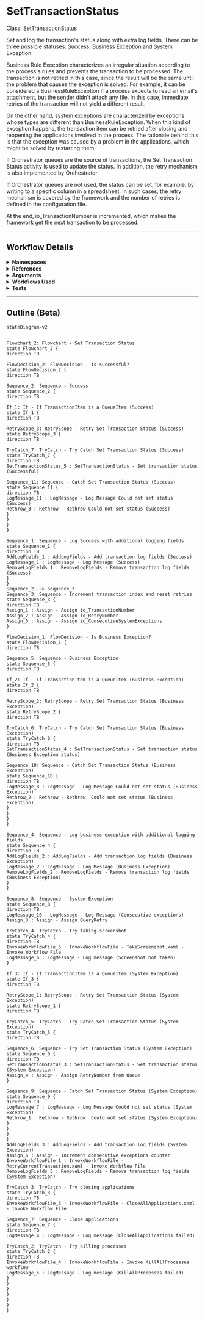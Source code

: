 # SetTransactionStatus
Class: SetTransactionStatus

Set and log the transaction's status along with extra log fields. 
There can be three possible statuses: Success, Business Exception and System Exception.

Business Rule Exception characterizes an irregular situation according to the process's rules and prevents the transaction to be processed. The transaction is not retried in this case, since the result will be the same until the problem that causes the exception is solved.
For example, it can be considered a BusinessRuleException if a process expects to read an email's attachment, but the sender didn't attach any file. In this case, immediate retries of the transaction will not yield a different result.

On the other hand, system exceptions are characterized by exceptions whose types are different than BusinessRuleException. When this kind of exception happens, the transaction item can be retried after closing and reopening the applications involved in the process. The rationale behind this is that the exception was caused by a problem in the applications, which might be solved by restarting them.

If Orchestrator queues are the source of transactions, the Set Transaction Status activity is used to update the status. In addition, the retry mechanism is also implemented by Orchestrator.

If Orchestrator queues are not used, the status can be set, for example, by writing to a specific column in a spreadsheet. In such cases, the retry mechanism is covered by the framework and the number of retries is defined in the configuration file.

At the end, io_TransactionNumber is incremented, which makes the framework get the next transaction to be processed.

<hr />

## Workflow Details
<details>
    <summary>
    <b>Namespaces</b>
    </summary>
    
- GlobalConstantsNamespace
- GlobalVariablesNamespace
- System
- System.Activities
- System.Activities.DynamicUpdate
- System.Activities.Statements
- System.Collections
- System.Collections.Generic
- System.Collections.ObjectModel
- System.Data
- System.Linq
- System.Linq.Expressions
- System.Reflection
- System.Runtime.InteropServices
- System.Runtime.Serialization
- System.Text
- UiPath.Core
- UiPath.Core.Activities


</details>
<details>
    <summary>
    <b>References</b>
    </summary>

- Microsoft.Bcl.AsyncInterfaces
- Microsoft.CSharp
- NPOI
- System
- System.Activities
- System.Collections
- System.ComponentModel
- System.ComponentModel.Composition
- System.ComponentModel.TypeConverter
- System.Configuration.ConfigurationManager
- System.Console
- System.Core
- System.Data
- System.Data.Common
- System.Linq
- System.Linq.Expressions
- System.Memory
- System.Memory.Data
- System.ObjectModel
- System.Private.CoreLib
- System.Private.ServiceModel
- System.Private.Uri
- System.Runtime.Serialization
- System.Security.Permissions
- System.ServiceModel
- System.ServiceModel.Activities
- System.ValueTuple
- System.Xaml
- System.Xml
- System.Xml.Linq
- UiPath.Excel
- UiPath.Studio.Constants
- UiPath.System.Activities
- UiPath.System.Activities.Design
- UiPath.Workflow


</details>
<details>
    <summary>
    <b>Arguments</b>
    </summary>

| Name | Direction | Type | Description |
|  --- | --- | --- | ---  |
| in_BusinessException | InArgument | ui:BusinessRuleException | Exception variable that is used during transitions between states and represents a situation that does not conform to the rules of the process being automated. |
| in_Config | InArgument | scg:Dictionary(x:String, x:Object) | Dictionary structure to store configuration data of the process (settings, constants and assets). |
| in_TransactionItem | InArgument | ui:QueueItem | Transaction item to be processed. |
| io_RetryNumber | InOutArgument | x:Int32 | Used to control the number of attempts of retrying the transaction processing in case of system exceptions. |
| io_TransactionNumber | InOutArgument | x:Int32 | Sequential counter of transaction items. |
| in_TransactionField1 | InArgument | x:String | Optionally used to include additional information about the transaction item. |
| in_TransactionField2 | InArgument | x:String | Optionally used to include additional information about the transaction item. |
| in_TransactionID | InArgument | x:String | Used for information and logging purposes. Ideally, the ID should be unique for each transaction.  |
| in_SystemException | InArgument | s:Exception | Used during transitions between states to represent exceptions other than business exceptions. |
| io_ConsecutiveSystemExceptions | InOutArgument | x:Int32 | Used to control the number of consecutive system exceptions. |

    
</details>
<details>
    <summary>
    <b>Workflows Used</b>
    </summary>

- C:\Users\eyash\Documents\UiPath\LazyFramework\Utility\TakeScreenshot.xaml
- C:\Users\eyash\Documents\UiPath\LazyFramework\.templates\Performers\REFramework\Framework\RetryCurrentTransaction.xaml
- C:\Users\eyash\Documents\UiPath\LazyFramework\.templates\Performers\REFramework\Framework\CloseAllApplications.xaml
- C:\Users\eyash\Documents\UiPath\LazyFramework\Framework\KillAllProcesses.xaml

    
</details>
<details>
    <summary>
    <b>Tests</b>
    </summary>



    
</details>

<hr />

## Outline (Beta)

```mermaid
stateDiagram-v2


Flowchart_2: Flowchart - Set Transaction Status
state Flowchart_2 {
direction TB

FlowDecision_2: FlowDecision - Is successful?
state FlowDecision_2 {
direction TB

Sequence_2: Sequence - Success
state Sequence_2 {
direction TB

If_1: If - If TransactionItem is a QueueItem (Success)
state If_1 {
direction TB

RetryScope_3: RetryScope - Retry Set Transaction Status (Success)
state RetryScope_3 {
direction TB

TryCatch_7: TryCatch - Try Catch Set Transaction Status (Success)
state TryCatch_7 {
direction TB
SetTransactionStatus_5 : SetTransactionStatus - Set transaction status (Successful)

Sequence_11: Sequence - Catch Set Transaction Status (Success)
state Sequence_11 {
direction TB
LogMessage_11 : LogMessage - Log Message Could not set status (Success)
Rethrow_3 : Rethrow - Rethrow Could not set status (Success)
}
}
}
}

Sequence_1: Sequence - Log Success with additional logging fields
state Sequence_1 {
direction TB
AddLogFields_1 : AddLogFields - Add transaction log fields (Success)
LogMessage_1 : LogMessage - Log Message (Success)
RemoveLogFields_1 : RemoveLogFields - Remove transaction log fields (Success)
}
}
Sequence_2 --> Sequence_3
Sequence_3: Sequence - Increment transaction index and reset retries
state Sequence_3 {
direction TB
Assign_1 : Assign - Assign io_TransactionNumber
Assign_2 : Assign - Assign io_RetryNumber
Assign_5 : Assign - Assign io_ConsecutiveSystemExceptions
}

FlowDecision_1: FlowDecision - Is Business Exception?
state FlowDecision_1 {
direction TB

Sequence_5: Sequence - Business Exception
state Sequence_5 {
direction TB

If_2: If - If TransactionItem is a QueueItem (Business Exception)
state If_2 {
direction TB

RetryScope_2: RetryScope - Retry Set Transaction Status (Business Exception)
state RetryScope_2 {
direction TB

TryCatch_6: TryCatch - Try Catch Set Transaction Status (Business Exception)
state TryCatch_6 {
direction TB
SetTransactionStatus_4 : SetTransactionStatus - Set transaction status (Business Exception status)

Sequence_10: Sequence - Catch Set Transaction Status (Business Exception)
state Sequence_10 {
direction TB
LogMessage_8 : LogMessage - Log Message Could not set status (Business Exception)
Rethrow_2 : Rethrow - Rethrow  Could not set status (Business Exception)
}
}
}
}

Sequence_4: Sequence - Log business exception with additional logging fields
state Sequence_4 {
direction TB
AddLogFields_2 : AddLogFields - Add transaction log fields (Business Exception)
LogMessage_2 : LogMessage - Log Message (Business Exception)
RemoveLogFields_2 : RemoveLogFields - Remove transaction log fields (Business Exception)
}
}

Sequence_8: Sequence - System Exception
state Sequence_8 {
direction TB
LogMessage_10 : LogMessage - Log Message (Consecutive exceptions)
Assign_3 : Assign - Assign QueryRetry

TryCatch_4: TryCatch - Try taking screenshot
state TryCatch_4 {
direction TB
InvokeWorkflowFile_5 : InvokeWorkflowFile - TakeScreenshot.xaml - Invoke Workflow File
LogMessage_6 : LogMessage - Log message (Screenshot not taken)
}

If_3: If - If TransactionItem is a QueueItem (System Exception)
state If_3 {
direction TB

RetryScope_1: RetryScope - Retry Set Transaction Status (System Exception)
state RetryScope_1 {
direction TB

TryCatch_5: TryCatch - Try Catch Set Transaction Status (System Exception)
state TryCatch_5 {
direction TB

Sequence_6: Sequence - Try Set Transaction Status (System Exception)
state Sequence_6 {
direction TB
SetTransactionStatus_3 : SetTransactionStatus - Set transaction status (System Exception)
Assign_4 : Assign - Assign RetryNumber from Queue
}

Sequence_9: Sequence - Catch Set Transaction Status (System Exception)
state Sequence_9 {
direction TB
LogMessage_7 : LogMessage - Log Message Could not set status (System Exception)
Rethrow_1 : Rethrow - Rethrow  Could not set status (System Exception)
}
}
}
}
AddLogFields_3 : AddLogFields - Add transaction log fields (System Exception)
Assign_6 : Assign - Increment consecutive exceptions counter
InvokeWorkflowFile_1 : InvokeWorkflowFile - RetryCurrentTransaction.xaml - Invoke Workflow File
RemoveLogFields_3 : RemoveLogFields - Remove transaction log fields (System Exception)

TryCatch_3: TryCatch - Try closing applications
state TryCatch_3 {
direction TB
InvokeWorkflowFile_3 : InvokeWorkflowFile - CloseAllApplications.xaml - Invoke Workflow File

Sequence_7: Sequence - Close applications
state Sequence_7 {
direction TB
LogMessage_4 : LogMessage - Log message (CloseAllApplications failed)

TryCatch_2: TryCatch - Try killing processes
state TryCatch_2 {
direction TB
InvokeWorkflowFile_4 : InvokeWorkflowFile - Invoke KillAllProcesses workflow
LogMessage_5 : LogMessage - Log message (KillAllProcesses failed)
}
}
}
}
}
}
}
```